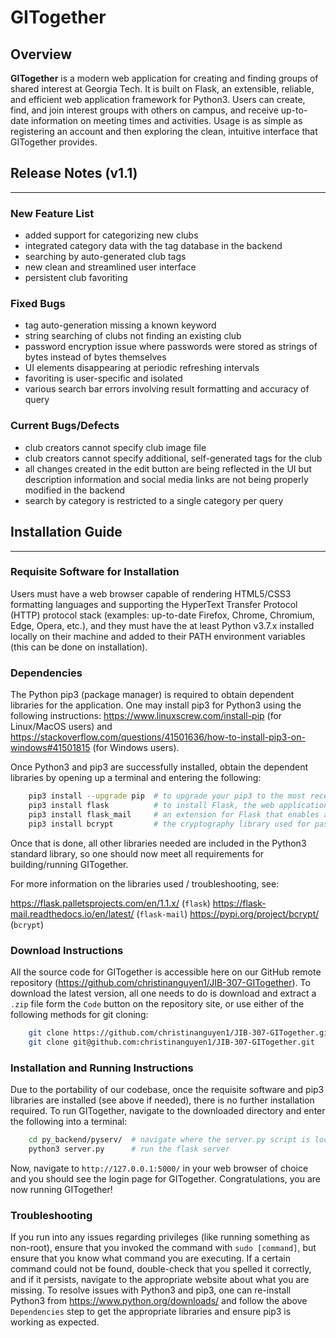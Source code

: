 # GITogether

## Overview

**GITogether** is a modern web application for creating and finding groups of shared interest at Georgia Tech. It is built on Flask, an extensible, reliable, and efficient web application framework for Python3. Users can create, find, and join interest groups with others on campus, and receive up-to-date information on meeting times and activities. Usage is as simple as registering an account and then exploring the clean, intuitive interface that GITogether provides.



## Release Notes (v1.1)

---

### New Feature List

- added support for categorizing new clubs
- integrated category data with the tag database in the backend
- searching by auto-generated club tags
- new clean and streamlined user interface
- persistent club favoriting

### Fixed Bugs

- tag auto-generation missing a known keyword
- string searching of clubs not finding an existing club
- password encryption issue where passwords were stored as strings of bytes instead of bytes themselves
- UI elements disappearing at periodic refreshing intervals
- favoriting is user-specific and isolated
- various search bar errors involving result formatting and accuracy of query

### Current Bugs/Defects

- club creators cannot specify club image file
- club creators cannot specify additional, self-generated tags for the club
- all changes created in the edit button are being reflected in the UI but description information and social media links are not being properly modified in the backend
- search by category is restricted to a single category per query

## Installation Guide

---

### Requisite Software for Installation

Users must have a web browser capable of rendering HTML5/CSS3 formatting languages and supporting the HyperText Transfer Protocol (HTTP) protocol stack (examples: up-to-date Firefox, Chrome, Chromium, Edge, Opera, etc.), and they must have the at least Python v3.7.x installed locally on their machine and added to their PATH environment variables (this can be done on installation).

### Dependencies

The Python pip3 (package manager) is required to obtain dependent libraries for the application. One may install pip3 for Python3 using the following instructions: https://www.linuxscrew.com/install-pip (for Linux/MacOS users) and https://stackoverflow.com/questions/41501636/how-to-install-pip3-on-windows#41501815 (for Windows users).

Once Python3 and pip3 are successfully installed, obtain the dependent libraries by opening up a terminal and entering the following:

```bash
    pip3 install --upgrade pip  # to upgrade your pip3 to the most recent version (one may need sudo)
    pip3 install flask          # to install Flask, the web application framework for GITogether
    pip3 install flask_mail     # an extension for Flask that enables automated emails
    pip3 install bcrypt         # the cryptography library used for password security
```

Once that is done, all other libraries needed are included in the Python3 standard library, so one should now meet all requirements for building/running GITogether.

For more information on the libraries used / troubleshooting, see:

https://flask.palletsprojects.com/en/1.1.x/ (`flask`)
https://flask-mail.readthedocs.io/en/latest/ (`flask-mail`)
https://pypi.org/project/bcrypt/ (`bcrypt`)

### Download Instructions

All the source code for GITogether is accessible here on our GitHub remote repository (https://github.com/christinanguyen1/JIB-307-GITogether). To download the latest version, all one needs to do is download and extract a `.zip` file form the `Code` button on the repository site, or use either of the following methods for git cloning:

```bash
    git clone https://github.com/christinanguyen1/JIB-307-GITogether.git # (if using HTTPS (PREFERRED))
    git clone git@github.com:christinanguyen1/JIB-307-GITogether.git     # (if using one's own SSH key)
```

### Installation and Running Instructions

Due to the portability of our codebase, once the requisite software and pip3 libraries are installed (see above if needed), there is no further installation required. To run GITogether, navigate to the downloaded directory and enter the following into a terminal:

```bash
    cd py_backend/pyserv/  # navigate where the server.py script is located
    python3 server.py      # run the flask server
```

Now, navigate to `http://127.0.0.1:5000/` in your web browser of choice and you should see the login page for GITogether. Congratulations, you are now running GITogether!

### Troubleshooting

If you run into any issues regarding privileges (like running something as non-root), ensure that you invoked the command with `sudo [command]`, but ensure that you know what command you are executing. If a certain command could not be found, double-check that you spelled it correctly, and if it persists, navigate to the appropriate website about what you are missing. To resolve issues with Python3 and pip3, one can re-install Python3 from https://www.python.org/downloads/ and follow the above `Dependencies` step to get the appropriate libraries and ensure pip3 is working as expected.

